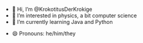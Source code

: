 - 👋 Hi, I’m @KrokotitusDerKrokige
- 👀 I’m interested in physics, a bit computer science
- 🌱 I’m currently learning Java and Python
<!--- 💞️ I’m looking to collaborate on ...
<!--- 📫 How to reach me:  -->
- 😄 Pronouns: he/him/they
<!--- ⚡ Fun fact: ...

<!---
KrokotitusDerKrokige/KrokotitusDerKrokige is a ✨ special ✨ repository because its `README.md` (this file) appears on your GitHub profile.
You can click the Preview link to take a look at your changes.
--->
